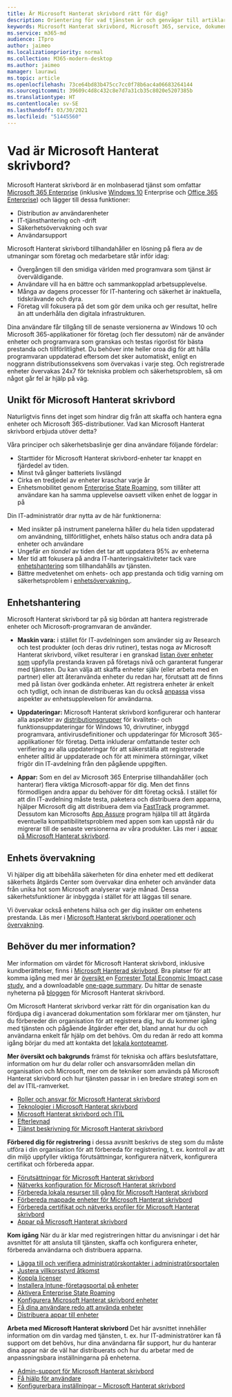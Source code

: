 ```yaml
---
title: Är Microsoft Hanterat skrivbord rätt för dig?
description: Orientering för vad tjänsten är och genvägar till artiklar för olika målgrupper
keywords: Microsoft Hanterat skrivbord, Microsoft 365, service, dokumentation
ms.service: m365-md
audience: ITpro
author: jaimeo
ms.localizationpriority: normal
ms.collection: M365-modern-desktop
ms.author: jaimeo
manager: laurawi
ms.topic: article
ms.openlocfilehash: 73ce64bd83b475cc7cc0f78b6ac4a06683264144
ms.sourcegitcommit: 39609c4d8c432c8e7d7a31cb35c8020e5207385b
ms.translationtype: HT
ms.contentlocale: sv-SE
ms.lasthandoff: 03/30/2021
ms.locfileid: "51445560"
---
```

# <a name="what-is-microsoft-managed-desktop"></a>Vad är Microsoft Hanterat skrivbord?


Microsoft Hanterat skrivbord är en molnbaserad tjänst som omfattar [Microsoft 365 Enterprise](../../enterprise/microsoft-365-overview.md) (inklusive [Windows 10](/windows/windows-10/) Enterprise och [Office 365 Enterprise](https://www.microsoft.com/microsoft-365/business/compare-more-office-365-for-business-plans)) och lägger till dessa funktioner:

- Distribution av användarenheter
- IT-tjänsthantering och -drift
- Säkerhetsövervakning och svar
- Användarsupport

Microsoft Hanterat skrivbord tillhandahåller en lösning på flera av de utmaningar som företag och medarbetare står inför idag:
- Övergången till den smidiga världen med programvara som tjänst är överväldigande.
- Användare vill ha en bättre och sammankopplad arbetsupplevelse.
- Många av dagens processer för IT-hantering och säkerhet är inaktuella, tidskrävande och dyra.
- Företag vill fokusera på det som gör dem unika och ger resultat, hellre än att underhålla den digitala infrastrukturen.

Dina användare får tillgång till de senaste versionerna av Windows 10 och Microsoft 365-applikationer för företag (och fler dessutom) när de använder enheter och programvara som granskas och testas rigoröst för bästa prestanda och tillförlitlighet. Du behöver inte heller oroa dig för att hålla programvaran uppdaterad eftersom det sker automatiskt, enligt en noggrann distributionssekvens som övervakas i varje steg. Och registrerade enheter övervakas 24x7 för tekniska problem och säkerhetsproblem, så om något går fel är hjälp på väg.


## <a name="unique-to-microsoft-managed-desktop"></a>Unikt för Microsoft Hanterat skrivbord

Naturligtvis finns det inget som hindrar dig från att skaffa och hantera egna enheter och Microsoft 365-distributioner. Vad kan Microsoft Hanterat skrivbord erbjuda utöver detta?

Våra principer och säkerhetsbaslinje ger dina användare följande fördelar:

- Starttider för Microsoft Hanterat skrivbord-enheter tar knappt en fjärdedel av tiden.
- Minst två gånger batteriets livslängd
- Cirka en tredjedel av enheter kraschar varje år
- Enhetsmobilitet genom [Enterprise State Roaming](/azure/active-directory/devices/enterprise-state-roaming-overview), som tillåter att användare kan ha samma upplevelse oavsett vilken enhet de loggar in på

Din IT-administratör drar nytta av de här funktionerna:

- Med insikter på instrument panelerna håller du hela tiden uppdaterad om användning, tillförlitlighet, enhets hälso status och andra data på enheter och användare
- Ungefär *en tiondel* av tiden det tar att uppdatera 95% av enheterna
- Mer tid att fokusera på andra IT-hanteringsaktiviteter tack vare [enhetshantering](#device-management) som tillhandahålls av tjänsten.
- Bättre medvetenhet om enhets- och app prestanda och tidig varning om säkerhetsproblem i [enhetsövervakning.](#device-monitoring).

## <a name="device-management"></a>Enhetshantering
Microsoft Hanterat skrivbord tar på sig bördan att hantera registrerade enheter och Microsoft-programvaran de använder.

- **Maskin vara:** i stället för IT-avdelningen som använder sig av Research och test produkter (och deras driv rutiner), testas noga av Microsoft Hanterat skrivbord, vilket resulterar i en granskad [listan över enheter som](../service-description/device-list.md) uppfylla prestanda kraven på företags nivå och garanterat fungerar med tjänsten. Du kan välja att skaffa enheter själv (eller arbeta med en partner) eller att återanvända enheter du redan har, förutsatt att de finns med på listan över godkända enheter. Att registrera enheter är enkelt och tydligt, och innan de distribueras kan du också [anpassa](../working-with-managed-desktop/config-setting-overview.md) vissa aspekter av enhetsupplevelsen för användarna.

- **Uppdateringar:** Microsoft Hanterat skrivbord konfigurerar och hanterar alla aspekter av [distributionsgrupper](../service-description/updates.md) för kvalitets- och funktionsuppdateringar för Windows 10, drivrutiner, inbyggd programvara, antivirusdefinitioner och uppdateringar för Microsoft 365-applikationer för företag. Detta inkluderar omfattande tester och verifiering av alla uppdateringar för att säkerställa att registrerade enheter alltid är uppdaterade och för att minimera störningar, vilket frigör din IT-avdelning från den pågående uppgiften.

- **Appar:** Som en del av Microsoft 365 Enterprise tillhandahåller (och hanterar) flera viktiga Microsoft-appar för dig. Men det finns förmodligen andra appar du behöver för ditt företag också. I stället för att din IT-avdelning måste testa, paketera och distribuera dem apparna, hjälper Microsoft dig att distribuera dem via [FastTrack](https://www.microsoft.com/FastTrack) programmet. Dessutom kan Microsofts [App Assure](https://docs.microsoft.com/fasttrack/products-and-capabilities#app-assuree) program hjälpa till att åtgärda eventuella kompatibilitetsproblem med appen som kan uppstå när du migrerar till de senaste versionerna av våra produkter. Läs mer i [appar på Microsoft Hanterat skrivbord](../get-ready/apps.md).


## <a name="device-monitoring"></a>Enhets övervakning

Vi hjälper dig att bibehålla säkerheten för dina enheter med ett dedikerat säkerhets åtgärds Center som övervakar dina enheter och använder data från unika hot som Microsoft analyserar varje månad. Dessa säkerhetsfunktioner är inbyggda i stället för att läggas till senare.

Vi övervakar också enhetens hälsa och ger dig insikter om enhetens prestanda. Läs mer i [Microsoft Hanterat skrivbord operationer och övervakning](../service-description/operations-and-monitoring.md).


## <a name="need-more-details"></a>Behöver du mer information?

Mer information om värdet för Microsoft Hanterat skrivbord, inklusive kundberättelser, finns i [Microsoft Hanterad skrivbord](https://aka.ms/mmd). Bra platser för att komma igång med mer är [ översikt ](https://aka.ms/AA6jiam) en [Forrester Total Economic Impact case study](https://github.com/MicrosoftDocs/microsoft-365-docs/raw/public/microsoft-365/managed-desktop/intro/downloads/forrester-tei-study.pdf), and a downloadable [one-page summary](https://aka.ms/AA6ob3h). Du hittar de senaste nyheterna på [bloggen](https://aka.ms/AA6l2dd) för Microsoft Hanterat skrivbord.

Om Microsoft Hanterat skrivbord verkar rätt för din organisation kan du fördjupa dig i avancerad dokumentation som förklarar mer om tjänsten, hur du förbereder din organisation för att registrera dig, hur du kommer igång med tjänsten och pågående åtgärder efter det, bland annat hur du och användarna enkelt får hjälp om det behövs. Om du redan är redo att komma igång börjar du med att kontakta det [lokala kontoteamet](https://pages.email.office.com/contactmmd/).

**Mer översikt och bakgrunds** främst för tekniska och affärs beslutsfattare, information om hur du delar roller och ansvarsområden mellan din organisation och Microsoft, mer om de tekniker som används på Microsoft Hanterat skrivbord och hur tjänsten passar in i en bredare strategi som en del av ITIL-ramverket.

- [Roller och ansvar för Microsoft Hanterat skrivbord](roles-and-responsibilities.md)
- [Teknologier i Microsoft Hanterat skrivbord](technologies.md)
- [Microsoft Hanterat skrivbord och ITIL](../MMD-and-ITSM.md)
- [Efterlevnad](compliance.md)
- [Tjänst beskrivning för Microsoft Hanterat skrivbord](../service-description/index.md)

**Förbered dig för registrering** i dessa avsnitt beskrivs de steg som du måste utföra i din organisation för att förbereda för registrering, t. ex. kontroll av att din miljö uppfyller viktiga förutsättningar, konfigurera nätverk, konfigurera certifikat och förbereda appar.

- [Förutsättningar för Microsoft Hanterat skrivbord](../get-ready/prerequisites.md)
- [Nätverks konfiguration för Microsoft Hanterat skrivbord](../get-ready/network.md)
- [Förbereda lokala resurser till gång för Microsoft Hanterat skrivbord](../get-ready/authentication.md)
- [Förbereda mappade enheter för Microsoft Hanterat skrivbord](../get-ready/mapped-drives.md)
- [Förbereda certifikat och nätverks profiler för Microsoft Hanterat skrivbord](../get-ready/certs-wifi-lan.md)
- [Appar på Microsoft Hanterat skrivbord](../get-ready/apps.md)

**Kom igång** När du är klar med registreringen hittar du anvisningar i det här avsnittet för att ansluta till tjänsten, skaffa och konfigurera enheter, förbereda användarna och distribuera apparna.

- [Lägga till och verifiera administratörskontakter i administratörsportalen](../get-started/add-admin-contacts.md)
- [Justera villkorsstyrd åtkomst](../get-started/conditional-access.md)
- [Koppla licenser](../get-started/assign-licenses.md)
- [Installera Intune-företagsportal på enheter](../get-started/company-portal.md)
- [Aktivera Enterprise State Roaming](../get-started/enterprise-state-roaming.md)
- [Konfigurera Microsoft Hanterat skrivbord enheter](../get-started/set-up-devices.md)
- [Få dina användare redo att använda enheter](../get-started/get-started-devices.md)
- [Distribuera appar till enheter](../get-started/deploy-apps.md)

**Arbeta med Microsoft Hanterat skrivbord** Det här avsnittet innehåller information om din vardag med tjänsten, t. ex. hur IT-administratörer kan få support om det behövs, hur dina användarna får support, hur du hanterar dina appar när de väl har distribuerats och hur du arbetar med de anpassningsbara inställningarna på enheterna.

- [Admin-support för Microsoft Hanterat skrivbord](../working-with-managed-desktop/admin-support.md)
- [Få hjälp för användare](../working-with-managed-desktop/end-user-support.md)
- [Konfigurerbara inställningar – Microsoft Hanterat skrivbord](../working-with-managed-desktop/config-setting-overview.md)





<!--When you enroll in Microsoft Managed Desktop, Microsoft provides you with devices that are configured to join your Azure Active Directory tenant. Windows 10, Office 365, and some apps and features associated with [Microsoft 365 Enterprise E5](https://www.microsoft.com/microsoft-365/compare-all-microsoft-365-plans) are installed (by Microsoft) on your devices. When your employees who are using these devices need help, they contact Microsoft Managed Desktop support (provided by Microsoft) through a custom chat app.--> 

<!--With Microsoft Managed Desktop, you get **software as a service** (Microsoft 365 E5), **Device as a service** (Microsoft Surface devices ready to use), and **IT support as a service** (Help desk and more).--> 
